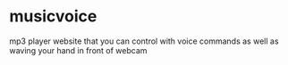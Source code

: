 # musicvoice
mp3 player website that you can control with voice commands as well as waving your hand in front of webcam
